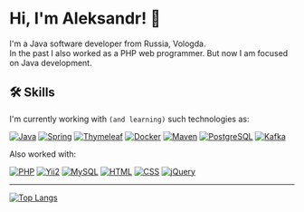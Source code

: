 
# Hi, I'm Aleksandr! 👋

I'm a Java software developer from Russia, Vologda.
<br>
In the past I also worked as a PHP web programmer. But now I am focused on Java development.


## 🛠 Skills
I'm currently working with `(and learning)` such technologies as: 

[![Java](https://img.shields.io/badge/Java-515151?style=flat-square)]()
[![Spring](https://img.shields.io/badge/Spring-green?style=flat-square&labelColor)]()
[![Thymeleaf](https://img.shields.io/badge/Thymeleaf-0A801A?style=flat-square)]()
[![Docker](https://img.shields.io/badge/Docker-0599D8?style=flat-square)]()
[![Maven](https://img.shields.io/badge/Maven-E83916?style=flat-square)]()
[![PostgreSQL](https://img.shields.io/badge/PostgreSQL-blue?style=flat-square)]()
[![Kafka](https://img.shields.io/badge/Kafka-DEDEDE?style=flat-square)]()


Also worked with: 


[![PHP](https://img.shields.io/badge/PHP-2A2A9F?style=flat-square)]()
[![Yii2](https://img.shields.io/badge/Yii2-FFBE3A?style=flat-square)]()
[![MySQL](https://img.shields.io/badge/MySQL-555555?style=flat-square)]()
[![HTML](https://img.shields.io/badge/-HTML5-E34F26?style=flat-square)]()
[![CSS](https://img.shields.io/badge/CSS-33ECFF?style=flat-square)]()
[![jQuery](https://img.shields.io/badge/jQuery-ECECEC?style=flat-square)]()

---

[![Top Langs](https://github-readme-stats.vercel.app/api/top-langs/?username=Rryver&layout=compact&theme=dark)](https://github.com/anuraghazra/github-readme-stats)
